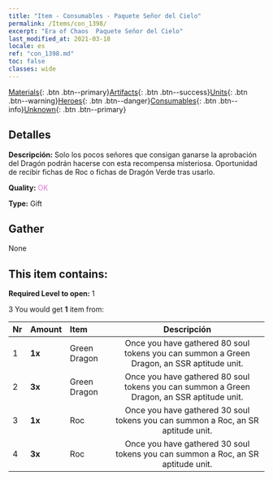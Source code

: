 ```yaml
---
title: "Item - Consumables - Paquete Señor del Cielo"
permalink: /Items/con_1398/
excerpt: "Era of Chaos  Paquete Señor del Cielo"
last_modified_at: 2021-03-18
locale: es
ref: "con_1398.md"
toc: false
classes: wide
---
```

 [Materials](/es/Items/){: .btn .btn--primary}[Artifacts](/es/Items/Artifacts/){: .btn .btn--success}[Units](/es/Items/Units/){: .btn .btn--warning}[Heroes](/es/Items/Heroes/){: .btn .btn--danger}[Consumables](/es/Items/Consumables/){: .btn .btn--info}[Unknown](/es/Items/Unknown/){: .btn .btn--primary}

## Detalles
 **Descripción:** Solo los pocos señores que consigan ganarse la aprobación del Dragón podrán hacerse con esta recompensa misteriosa. Oportunidad de recibir fichas de Roc o fichas de Dragón Verde tras usarlo.

 **Quality:** <span style="color: #DA70D6">OK</span>

 **Type:** Gift

## Gather

  None

## This item contains:

 **Required Level to open:** 1

 3 You would get **1** item  from:

  | Nr | Amount |     Item    | Descripción |
  |:---|:-------|:------------|:-----------:|
  | 1 |  **1x** | Green Dragon | Once you have gathered 80 soul tokens you can summon a Green Dragon, an SSR aptitude unit.  | 
  | 2 |  **3x** | Green Dragon | Once you have gathered 80 soul tokens you can summon a Green Dragon, an SSR aptitude unit.  | 
  | 3 |  **1x** | Roc | Once you have gathered 30 soul tokens you can summon a Roc, an SR aptitude unit.  | 
  | 4 |  **3x** | Roc | Once you have gathered 30 soul tokens you can summon a Roc, an SR aptitude unit.  | 
